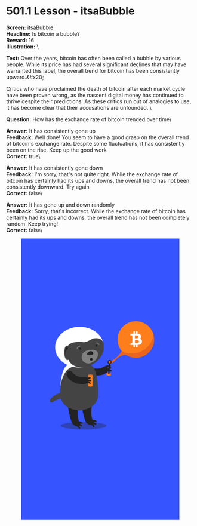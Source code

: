 # 501.1 Lesson - itsaBubble

**Screen:** itsaBubble\
**Headline:** Is bitcoin a bubble?\
**Reward:** 16\
**Illustration:** \

**Text:** Over the years, bitcoin has often been called a bubble by various people. While its price has had several significant declines that may have warranted this label, the overall trend for bitcoin has been consistently upward.&amp;#x20;

Critics who have proclaimed the death of bitcoin after each market cycle have been proven wrong, as the nascent digital money has continued to thrive despite their predictions. As these critics run out of analogies to use, it has become clear that their accusations are unfounded.
\

**Question:** How has the exchange rate of bitcoin trended over time\

**Answer:** It has consistently gone up\
**Feedback:** Well done! You seem to have a good grasp on the overall trend of bitcoin&#x27;s exchange rate. Despite some fluctuations, it has consistently been on the rise. Keep up the good work\
**Correct:** true\

**Answer:** It has consistently gone down\
**Feedback:** I&#x27;m sorry, that&#x27;s not quite right. While the exchange rate of bitcoin has certainly had its ups and downs, the overall trend has not been consistently downward. Try again\
**Correct:** false\

**Answer:** It has gone up and down randomly\
**Feedback:** Sorry, that&#x27;s incorrect. While the exchange rate of bitcoin has certainly had its ups and downs, the overall trend has not been completely random. Keep trying!\
**Correct:** false\


<figure><img src="../.gitbook/assets/501-01.png" alt=""><figcaption></figcaption></figure>

